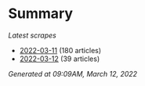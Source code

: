 # Summary
*Latest scrapes*
* [2022-03-11](https://github.com/nuuuwan/news_lk/blob/data/news_lk.2022-03-11.json) (180 articles)
* [2022-03-12](https://github.com/nuuuwan/news_lk/blob/data/news_lk.2022-03-12.json) (39 articles)

*Generated at 09:09AM, March 12, 2022*